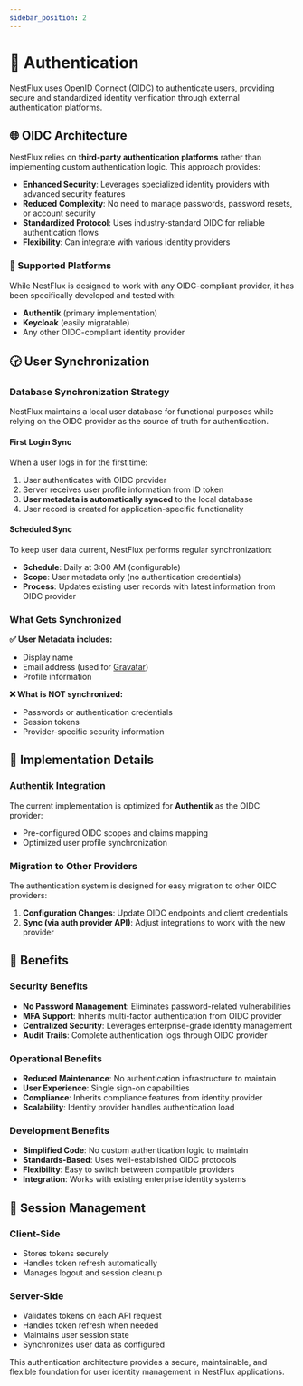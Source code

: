 ```yaml
---
sidebar_position: 2
---
```


# 🔑 Authentication

NestFlux uses OpenID Connect (OIDC) to authenticate users, providing secure and standardized identity verification through external authentication platforms.

## 🌐 OIDC Architecture

NestFlux relies on **third-party authentication platforms** rather than implementing custom authentication logic. This approach provides:

- **Enhanced Security**: Leverages specialized identity providers with advanced security features
- **Reduced Complexity**: No need to manage passwords, password resets, or account security
- **Standardized Protocol**: Uses industry-standard OIDC for reliable authentication flows
- **Flexibility**: Can integrate with various identity providers

### 📜 Supported Platforms

While NestFlux is designed to work with any OIDC-compliant provider, it has been specifically developed and tested with:

- **Authentik** (primary implementation)
- **Keycloak** (easily migratable)
- Any other OIDC-compliant identity provider

## 🕝 User Synchronization

### Database Synchronization Strategy

NestFlux maintains a local user database for functional purposes while relying on the OIDC provider as the source of truth for authentication.

#### **First Login Sync**
When a user logs in for the first time:
1. User authenticates with OIDC provider
2. Server receives user profile information from ID token
3. **User metadata is automatically synced** to the local database
4. User record is created for application-specific functionality

#### **Scheduled Sync**
To keep user data current, NestFlux performs regular synchronization:
- **Schedule**: Daily at 3:00 AM (configurable)
- **Scope**: User metadata only (no authentication credentials)
- **Process**: Updates existing user records with latest information from OIDC provider

### What Gets Synchronized

**✅ User Metadata includes:**
- Display name
- Email address (used for [Gravatar](https://gravatar.com))
- Profile information

**❌ What is NOT synchronized:**
- Passwords or authentication credentials
- Session tokens
- Provider-specific security information

## 🔧 Implementation Details

### Authentik Integration

The current implementation is optimized for **Authentik** as the OIDC provider:

- Pre-configured OIDC scopes and claims mapping
- Optimized user profile synchronization

### Migration to Other Providers

The authentication system is designed for easy migration to other OIDC providers:

1. **Configuration Changes**: Update OIDC endpoints and client credentials
2. **Sync (via auth provider API)**: Adjust integrations to work with the new provider

## 🎯 Benefits

### Security Benefits
- **No Password Management**: Eliminates password-related vulnerabilities
- **MFA Support**: Inherits multi-factor authentication from OIDC provider
- **Centralized Security**: Leverages enterprise-grade identity management
- **Audit Trails**: Complete authentication logs through OIDC provider

### Operational Benefits
- **Reduced Maintenance**: No authentication infrastructure to maintain
- **User Experience**: Single sign-on capabilities
- **Compliance**: Inherits compliance features from identity provider
- **Scalability**: Identity provider handles authentication load

### Development Benefits
- **Simplified Code**: No custom authentication logic to maintain
- **Standards-Based**: Uses well-established OIDC protocols
- **Flexibility**: Easy to switch between compatible providers
- **Integration**: Works with existing enterprise identity systems

## 🤹 Session Management

### Client-Side
- Stores tokens securely
- Handles token refresh automatically
- Manages logout and session cleanup

### Server-Side
- Validates tokens on each API request
- Handles token refresh when needed
- Maintains user session state
- Synchronizes user data as configured

This authentication architecture provides a secure, maintainable, and flexible foundation for user identity management in NestFlux applications.
